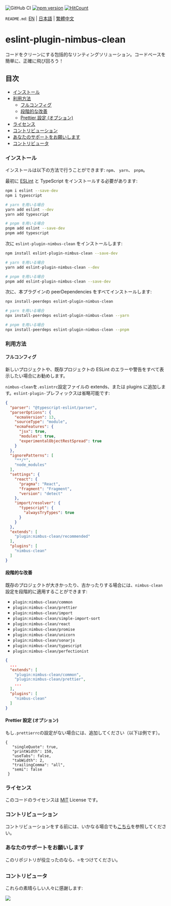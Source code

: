 ![GitHub CI](https://github.com/dipiash/eslint-plugin-nimbus-clean/actions/workflows/ci.yml/badge.svg)
[![npm version](https://badge.fury.io/js/eslint-plugin-nimbus-clean.svg?v=0.2.4)](https://badge.fury.io/js/eslint-plugin-nimbus-clean)
[![HitCount](https://hits.dwyl.com/dipiash/eslint-plugin-nimbus-clean.svg?style=flat-square)](http://hits.dwyl.com/dipiash/eslint-plugin-nimbus-clean)

`README.md`: [EN](/README.md) | [日本語](/docs/ja/README.md) | [繁體中文](/docs/zh-tw/README.md)

# eslint-plugin-nimbus-clean

コードをクリーンにする包括的なリンティングソリューション。コードベースを簡単に、正確に飛び回ろう！

## 目次

<!-- toc -->

- [インストール](#%E3%82%A4%E3%83%B3%E3%82%B9%E3%83%88%E3%83%BC%E3%83%AB)
- [利用方法](#%E5%88%A9%E7%94%A8%E6%96%B9%E6%B3%95)
  * [フルコンフィグ](#%E3%83%95%E3%83%AB%E3%82%B3%E3%83%B3%E3%83%95%E3%82%A3%E3%82%B0)
  * [段階的な改善](#%E6%AE%B5%E9%9A%8E%E7%9A%84%E3%81%AA%E6%94%B9%E5%96%84)
  * [Prettier 設定 (オプション)](#prettier-%E8%A8%AD%E5%AE%9A-%E3%82%AA%E3%83%97%E3%82%B7%E3%83%A7%E3%83%B3)
- [ライセンス](#%E3%83%A9%E3%82%A4%E3%82%BB%E3%83%B3%E3%82%B9)
- [コントリビューション](#%E3%82%B3%E3%83%B3%E3%83%88%E3%83%AA%E3%83%93%E3%83%A5%E3%83%BC%E3%82%B7%E3%83%A7%E3%83%B3)
- [あなたのサポートをお願いします](#%E3%81%82%E3%81%AA%E3%81%9F%E3%81%AE%E3%82%B5%E3%83%9D%E3%83%BC%E3%83%88%E3%82%92%E3%81%8A%E9%A1%98%E3%81%84%E3%81%97%E3%81%BE%E3%81%99)
- [コントリビュータ](#%E3%82%B3%E3%83%B3%E3%83%88%E3%83%AA%E3%83%93%E3%83%A5%E3%83%BC%E3%82%BF)

<!-- tocstop -->

### インストール

インストールは以下の方法で行うことができます: `npm`、 `yarn`、 `pnpm`。

最初に [ESLint](https://eslint.org/) と TypeScript をインストールする必要があります:

```sh
npm i eslint --save-dev
npm i typescript

# yarn を用いる場合
yarn add eslint --dev
yarn add typescript

# pnpm を用いる場合
pnpm add eslint --save-dev
pnpm add typescript
```

次に `eslint-plugin-nimbus-clean` をインストールします:

```sh
npm install eslint-plugin-nimbus-clean --save-dev

# yarn を用いる場合
yarn add eslint-plugin-nimbus-clean --dev

# pnpm を用いる場合
pnpm add eslint-plugin-nimbus-clean --save-dev
```

次に、本プラグインの peerDependencies をすべてインストールします:

```sh
npx install-peerdeps eslint-plugin-nimbus-clean

# yarn を用いる場合
npx install-peerdeps eslint-plugin-nimbus-clean --yarn

# pnpm を用いる場合
npx install-peerdeps eslint-plugin-nimbus-clean --pnpm
```

### 利用方法

#### フルコンフィグ

新しいプロジェクトや、既存プロジェクトの ESLint のエラーや警告をすべて表示したい場合にお勧めします。

`nimbus-clean`を`.eslintrc`設定ファイルの extends、または plugins に追加します。`eslint-plugin-`プレフィックスは省略可能です:
```json
{
  "parser": "@typescript-eslint/parser",
  "parserOptions": {
    "ecmaVersion": 13,
    "sourceType": "module",
    "ecmaFeatures": {
      "jsx": true,
      "modules": true,
      "experimentalObjectRestSpread": true
    }
  },
  "ignorePatterns": [
    "**/*",
    "node_modules"
  ],
  "settings": {
    "react": {
      "pragma": "React",
      "fragment": "Fragment",
      "version": "detect"
    },
    "import/resolver": {
      "typescript": {
        "alwaysTryTypes": true
      }
    }
  },
  "extends": [
    "plugin:nimbus-clean/recommended"
  ],
  "plugins": [
    "nimbus-clean"
  ]
}
 ```

#### 段階的な改善

既存のプロジェクトが大きかったり、古かったりする場合には、`nimbus-clean` 設定を段階的に適用することができます:
- `plugin:nimbus-clean/common`
- `plugin:nimbus-clean/prettier`
- `plugin:nimbus-clean/import`
- `plugin:nimbus-clean/simple-import-sort`
- `plugin:nimbus-clean/react`
- `plugin:nimbus-clean/promise`
- `plugin:nimbus-clean/unicorn`
- `plugin:nimbus-clean/sonarjs`
- `plugin:nimbus-clean/typescript`
- `plugin:nimbus-clean/perfectionist`

```json
{
  ...
  "extends": [
    "plugin:nimbus-clean/common",
    "plugin:nimbus-clean/prettier",
    ...
  ],
  "plugins": [
    "nimbus-clean"
  ]
}
   ```

#### Prettier 設定 (オプション)

もし`.prettierrc`の設定がない場合には、追加してください（以下は例です）。
   ```prettier
   {
      "singleQuote": true,
      "printWidth": 150,
      "useTabs": false,
      "tabWidth": 2,
      "trailingComma": "all",
      "semi": false
    }
   ```

### ライセンス

このコードのライセンスは [MIT](/LICENSE) License です。

### コントリビューション

コントリビューションをする前には、いかなる場合でも[こちら](/CONTRIBUTING.md)を参照してください。

### あなたのサポートをお願いします
このリポジトリが役立ったのなら、⭐️をつけてください。

### コントリビュータ

これらの素晴らしい人々に感謝します:

<a href="https://github.com/dipiash/eslint-plugin-nimbus-clean/graphs/contributors">
  <img src="https://contrib.rocks/image?repo=dipiash/eslint-plugin-nimbus-clean" />
</a>
